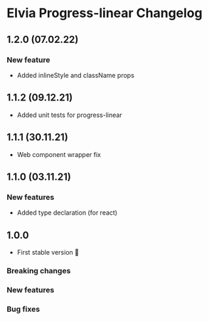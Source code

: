 # Elvia Progress-linear Changelog

## 1.2.0 (07.02.22)

### New feature

- Added inlineStyle and className props

## 1.1.2 (09.12.21)

- Added unit tests for progress-linear

## 1.1.1 (30.11.21)

- Web component wrapper fix

## 1.1.0 (03.11.21)

### New features

- Added type declaration (for react)

## 1.0.0

- First stable version :tada:

### Breaking changes

### New features

### Bug fixes
